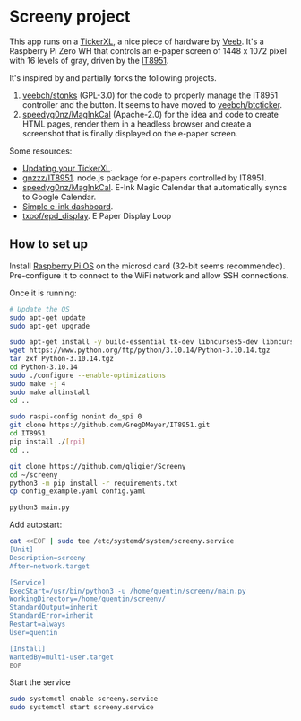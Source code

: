 # Screeny project

This app runs on a [TickerXL](https://www.veeb.ch/store/p/tickerxl), a nice piece of hardware
by [Veeb](https://www.veeb.ch). It's a Raspberry Pi Zero WH that controls an e-paper screen of 1448 x 1072 pixel with 16
levels of gray, driven by the [IT8951](https://www.ite.com.tw/en/product/view?mid=95).

It's inspired by and partially forks the following projects.

1. [veebch/stonks](https://web.archive.org/web/20230126164631/https://github.com/veebch/stonks) (GPL-3.0) for the code
   to properly manage the IT8951 controller and the button. It seems to have moved to
   [veebch/btcticker](https://github.com/veebch/btcticker).
2. [speedyg0nz/MagInkCal](https://github.com/speedyg0nz/MagInkCal) (Apache-2.0) for the idea and code to create HTML
   pages, render them in a headless browser and create a screenshot that is finally displayed on the e-paper screen.

Some resources:

* [Updating your TickerXL](https://www.veeb.ch/updatexl).
* [gnzzz/IT8951](https://github.com/gnzzz/IT8951/tree/master). node.js package for e-papers controlled by IT8951.
* [speedyg0nz/MagInkCal](https://github.com/speedyg0nz/MagInkCal). E-Ink Magic Calendar that automatically syncs to
  Google Calendar.
* [Simple e-ink dashboard](https://core-electronics.com.au/projects/simple-e-ink-dashboard).
* [txoof/epd_display](https://github.com/txoof/epd_display). E Paper Display Loop

## How to set up

Install [Raspberry Pi OS](https://www.raspberrypi.com/software/) on the microsd card (32-bit seems recommended).
Pre-configure it to connect to the WiFi network and allow SSH connections.

Once it is running:

```bash
# Update the OS
sudo apt-get update
sudo apt-get upgrade

sudo apt-get install -y build-essential tk-dev libncurses5-dev libncursesw5-dev libreadline6-dev libdb5.3-dev libgdbm-dev libsqlite3-dev libssl-dev libbz2-dev libexpat1-dev liblzma-dev zlib1g-dev libffi-dev
wget https://www.python.org/ftp/python/3.10.14/Python-3.10.14.tgz
tar zxf Python-3.10.14.tgz
cd Python-3.10.14
sudo ./configure --enable-optimizations
sudo make -j 4
sudo make altinstall
cd ..

sudo raspi-config nonint do_spi 0
git clone https://github.com/GregDMeyer/IT8951.git
cd IT8951
pip install ./[rpi]
cd ..

git clone https://github.com/qligier/Screeny
cd ~/screeny
python3 -m pip install -r requirements.txt
cp config_example.yaml config.yaml

python3 main.py
```

Add autostart:

```bash
cat <<EOF | sudo tee /etc/systemd/system/screeny.service
[Unit]
Description=screeny
After=network.target

[Service]
ExecStart=/usr/bin/python3 -u /home/quentin/screeny/main.py
WorkingDirectory=/home/quentin/screeny/
StandardOutput=inherit
StandardError=inherit
Restart=always
User=quentin

[Install]
WantedBy=multi-user.target
EOF
```

Start the service

```bash
sudo systemctl enable screeny.service
sudo systemctl start screeny.service
```